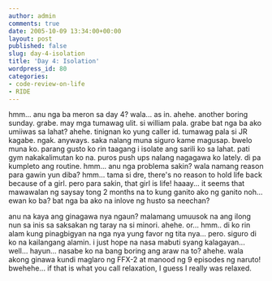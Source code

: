 ```yaml
---
author: admin
comments: true
date: 2005-10-09 13:34:00+00:00
layout: post
published: false
slug: day-4-isolation
title: 'Day 4: Isolation'
wordpress_id: 80
categories:
- code-review-on-life
- RIDE
---
```


hmm... anu nga ba meron sa day 4? wala... as in. ahehe. another boring sunday. grabe. may mga tumawag ulit. si william pala. grabe bat nga ba ako umiiwas sa lahat? ahehe. tinignan ko yung caller id. tumawag pala si JR kagabe. ngak. anyways. saka nalang muna siguro kame magusap. bwelo muna ko. parang gusto ko rin taagang i isolate ang sarili ko sa lahat. pati gym nakakalimutan ko na. puros push ups nalang nagagawa ko lately. di pa kumpleto ang routine. hmm... anu nga problema sakin? wala namang reason para gawin yun diba? hmm... tama si dre, there's no reason to hold life back because of a girl. pero para sakin, that girl is life! haaay... it seems that mawawalan ng saysay tong 2 months na to kung ganito ako ng ganito noh... ewan ko ba? bat nga ba ako na inlove ng husto sa neechan?  

anu na kaya ang ginagawa nya ngaun? malamang umuusok na ang ilong nun sa inis sa saksakan ng taray na si minori. ahehe. or... hmm.. di ko rin alam kung pinagbigyan na nga nya yung favor ng tita nya... pero. siguro di ko na kailangang alamin. i just hope na nasa mabuti syang kalagayan... well... hayun... nasabe ko na bang boring ang araw na to? ahehe. wala akong ginawa kundi maglaro ng FFX-2 at manood ng 9 episodes ng naruto! bwehehe... if that is what you call relaxation, I guess I really was relaxed.
